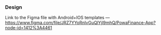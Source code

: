 ### Design

Link to the Figma file with Android+IOS templates — https://www.figma.com/file/JRZ7YYoRnIvGuQlYjl9mhQ/PowaFinance-App?node-id=1412%3A4461